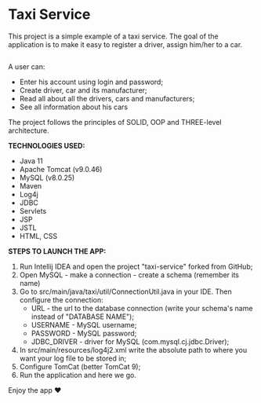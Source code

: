 # Taxi Service

This project is a simple example of a taxi service. The goal of the application is to
make it easy to register a driver, assign him/her to a car.

<img src="https://student-taxi.com.ua/images/photo-student-taxi_1.webp" alt="">

A user can:
* Enter his account using login and password;
* Create driver, car and its manufacturer;
* Read all about all the drivers, cars and manufacturers;
* See all information about his cars

The project follows the principles of SOLID, OOP and THREE-level architecture.

__TECHNOLOGIES USED:__
* Java 11
* Apache Tomcat (v9.0.46)
* MySQL (v8.0.25)
* Maven
* Log4j
* JDBC
* Servlets
* JSP
* JSTL
* HTML, CSS

__STEPS TO LAUNCH THE APP:__

1. Run Intellij IDEA and open the project "taxi-service" forked from GitHub;
1. Open MySQL - make a connection - create a schema (remember its name)
1. Go to src/main/java/taxi/util/ConnectionUtil.java in your IDE. Then configure the connection:
    * URL - the url to the database connection (write your schema's name instead of "DATABASE NAME");
    * USERNAME - MySQL username;
    * PASSWORD - MySQL password;
    * JDBC_DRIVER - driver for MySQL (com.mysql.cj.jdbc.Driver);
1. In src/main/resources/log4j2.xml write the absolute path to where you want your log file to be stored in;
1. Configure TomCat (better TomCat 9);
1. Run the application and here we go.

Enjoy the app ♥

